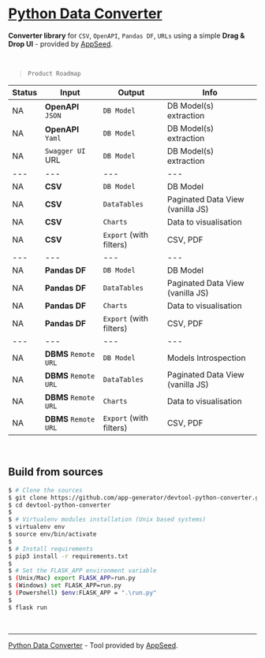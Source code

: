 # [Python Data Converter](https://github.com/app-generator/devtool-python-converter)

**Converter library** for `CSV`, `OpenAPI`, `Pandas DF`, `URLs` using a simple **Drag & Drop UI** - provided by [AppSeed](https://appseed.us/).

<br />

> `Product Roadmap`

| Status | Input | Output | Info | 
| --- | --- | --- | --- |
| NA | **OpenAPI** `JSON` | `DB Model` | DB Model(s) extraction |
| NA | **OpenAPI** `Yaml` | `DB Model` | DB Model(s) extraction |
| NA | `Swagger UI` URL | `DB Model` | DB Model(s) extraction |
| --- | --- | --- | --- |
| NA | **CSV** | `DB Model` | DB Model |
| NA | **CSV** | `DataTables` | Paginated Data View (vanilla JS) |
| NA | **CSV** | `Charts` | Data to visualisation  |
| NA | **CSV** | `Export` (with filters) | CSV, PDF  |
| --- | --- | --- | --- |
| NA | **Pandas DF** | `DB Model` | DB Model |
| NA | **Pandas DF** | `DataTables` | Paginated Data View (vanilla JS) |
| NA | **Pandas DF** | `Charts` | Data to visualisation  |
| NA | **Pandas DF** | `Export` (with filters) | CSV, PDF  |
| --- | --- | --- | --- |
| NA | **DBMS** `Remote URL` | `DB Model` | Models Introspection |
| NA | **DBMS** `Remote URL` | `DataTables` | Paginated Data View (vanilla JS) |
| NA | **DBMS** `Remote URL` | `Charts` | Data to visualisation  |
| NA | **DBMS** `Remote URL` | `Export` (with filters) | CSV, PDF  |

<br />

## Build from sources

```bash
$ # Clone the sources
$ git clone https://github.com/app-generator/devtool-python-converter.git
$ cd devtool-python-converter
$
$ # Virtualenv modules installation (Unix based systems)
$ virtualenv env
$ source env/bin/activate
$
$ # Install requirements
$ pip3 install -r requirements.txt
$
$ # Set the FLASK_APP environment variable
$ (Unix/Mac) export FLASK_APP=run.py
$ (Windows) set FLASK_APP=run.py
$ (Powershell) $env:FLASK_APP = ".\run.py"
$
$ flask run 
```

<br />

---
[Python Data Converter](https://github.com/app-generator/devtool-python-converter) - Tool provided by [AppSeed](https://appseed.us).
